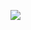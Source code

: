 ![](https://64.media.tumblr.com/7df02f28f8a0b8cab954cd6c9d4ef2f4/b9f2bf7f463df28e-c2/s1280x1920/64804858cbd2dc3346e9a75dfb58d8109cfbb442.gifv)
